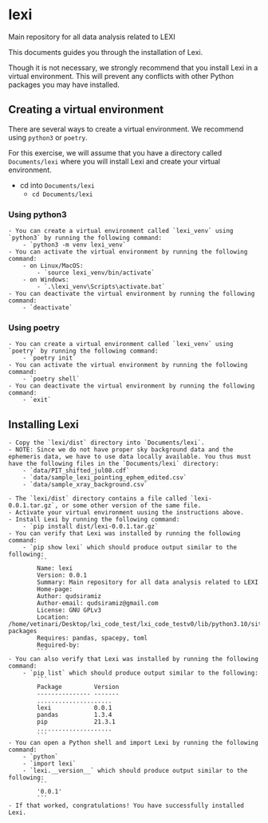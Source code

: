 # lexi
Main repository for all data analysis related to LEXI

This documents guides you through the installation of Lexi.

Though it is not necessary, we strongly recommend that you install Lexi in a virtual environment.
This will prevent any conflicts with other Python packages you may have installed.

## Creating a virtual environment
There are several ways to create a virtual environment. We recommend using `python3` or `poetry`.

For this exercise, we will assume that you have a directory called `Documents/lexi` where you will
install Lexi and create your virtual environment.

- cd into `Documents/lexi`
    - `cd Documents/lexi`
### Using python3
    - You can create a virtual environment called `lexi_venv` using `python3` by running the following command:
        - `python3 -m venv lexi_venv`
    - You can activate the virtual environment by running the following command:
        - on Linux/MacOS:
            - `source lexi_venv/bin/activate`
        - on Windows:
            - `.\lexi_venv\Scripts\activate.bat`
    - You can deactivate the virtual environment by running the following command:
        - `deactivate`
### Using poetry
    - You can create a virtual environment called `lexi_venv` using `poetry` by running the following command:
        - `poetry init`
    - You can activate the virtual environment by running the following command:
        - `poetry shell`
    - You can deactivate the virtual environment by running the following command:
        - `exit`

## Installing Lexi
    - Copy the `lexi/dist` directory into `Documents/lexi`.
    - NOTE: Since we do not have proper sky background data and the ephemeris data, we have to use data locally available. You thus must have the following files in the `Documents/lexi` directory:
        - `data/PIT_shifted_jul08.cdf`
        - `data/sample_lexi_pointing_ephem_edited.csv`
        - `data/sample_xray_background.csv`

    - The `lexi/dist` directory contains a file called `lexi-0.0.1.tar.gz`, or some other version of the same file.
    - Activate your virtual environment uusing the instructions above.
    - Install Lexi by running the following command:
        - `pip install dist/lexi-0.0.1.tar.gz`
    - You can verify that Lexi was installed by running the following command:
        - `pip show lexi` which should produce output similar to the following:
            ```
            Name: lexi
            Version: 0.0.1
            Summary: Main repository for all data analysis related to LEXI
            Home-page: 
            Author: qudsiramiz
            Author-email: qudsiramiz@gmail.com
            License: GNU GPLv3
            Location: /home/vetinari/Desktop/lxi_code_test/lxi_code_testv0/lib/python3.10/site-packages
            Requires: pandas, spacepy, toml
            Required-by: 
            ```
    - You can also verify that Lexi was installed by running the following command:
        - `pip list` which should produce output similar to the following:
            ```
            Package         Version
            --------------- -------
            .....................
            lexi            0.0.1
            pandas          1.3.4
            pip             21.3.1
            .....................
            ```
    - You can open a Python shell and import Lexi by running the following command:
        - `python`
        - `import lexi`
        - `lexi.__version__` which should produce output similar to the following:
            ```
            '0.0.1'
            ```
    - If that worked, congratulations! You have successfully installed Lexi.